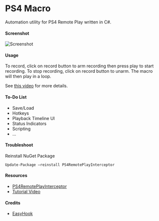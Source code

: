 # PS4 Macro

Automation utility for PS4 Remote Play written in C#.

#### Screenshot

![Screenshot](https://raw.githubusercontent.com/komefai/PS4Macro/master/Screenshot.png)

#### Usage

To record, click on record button to arm recording then press play to start recording. To stop recording, click on record button to unarm. The macro will then play in a loop.

See [this video](https://youtu.be/txI9AOEAk58) for more details.

#### To-Do List

- Save/Load
- Hotkeys
- Playback Timeline UI
- Status Indicators
- Scripting
- ...

#### Troubleshoot

Reinstall NuGet Package

```
Update-Package –reinstall PS4RemotePlayInterceptor
```

#### Resources

- [PS4RemotePlayInterceptor](https://github.com/komefai/PS4RemotePlayInterceptor)
- [Tutorial Video](https://youtu.be/txI9AOEAk58)

#### Credits

- [EasyHook](https://easyhook.github.io/)
